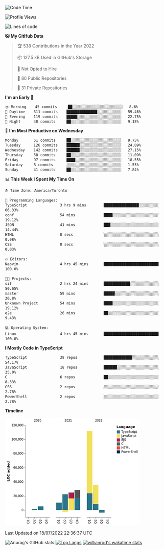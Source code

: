 <!--START_SECTION:waka-->
![Code Time](http://img.shields.io/badge/Code%20Time-250%20hrs%205%20mins-blue)

![Profile Views](http://img.shields.io/badge/Profile%20Views-0-blue)

![Lines of code](https://img.shields.io/badge/From%20Hello%20World%20I%27ve%20Written-234%20Thousand%20lines%20of%20code-blue)

**🐱 My GitHub Data** 

> 🏆 538 Contributions in the Year 2022
 > 
> 📦 127.5 kB Used in GitHub's Storage 
 > 
> 🚫 Not Opted to Hire
 > 
> 📜 80 Public Repositories 
 > 
> 🔑 31 Private Repositories  
 > 
**I'm an Early 🐤** 

```text
🌞 Morning    45 commits     ██░░░░░░░░░░░░░░░░░░░░░░░   8.6% 
🌆 Daytime    311 commits    ██████████████░░░░░░░░░░░   59.46% 
🌃 Evening    119 commits    █████░░░░░░░░░░░░░░░░░░░░   22.75% 
🌙 Night      48 commits     ██░░░░░░░░░░░░░░░░░░░░░░░   9.18%

```
📅 **I'm Most Productive on Wednesday** 

```text
Monday       51 commits     ██░░░░░░░░░░░░░░░░░░░░░░░   9.75% 
Tuesday      126 commits    ██████░░░░░░░░░░░░░░░░░░░   24.09% 
Wednesday    142 commits    ██████░░░░░░░░░░░░░░░░░░░   27.15% 
Thursday     58 commits     ██░░░░░░░░░░░░░░░░░░░░░░░   11.09% 
Friday       97 commits     ████░░░░░░░░░░░░░░░░░░░░░   18.55% 
Saturday     8 commits      ░░░░░░░░░░░░░░░░░░░░░░░░░   1.53% 
Sunday       41 commits     ██░░░░░░░░░░░░░░░░░░░░░░░   7.84%

```


📊 **This Week I Spent My Time On** 

```text
⌚︎ Time Zone: America/Toronto

💬 Programming Languages: 
TypeScript               3 hrs 9 mins        ████████████████░░░░░░░░░   66.33% 
conf                     54 mins             ████░░░░░░░░░░░░░░░░░░░░░   19.12% 
JSON                     41 mins             ███░░░░░░░░░░░░░░░░░░░░░░   14.44% 
HTML                     0 secs              ░░░░░░░░░░░░░░░░░░░░░░░░░   0.08% 
CSS                      0 secs              ░░░░░░░░░░░░░░░░░░░░░░░░░   0.03%

🔥 Editors: 
Neovim                   4 hrs 45 mins       █████████████████████████   100.0%

🐱‍💻 Projects: 
sif                      2 hrs 24 mins       ████████████░░░░░░░░░░░░░   50.65% 
master                   59 mins             █████░░░░░░░░░░░░░░░░░░░░   20.8% 
Unknown Project          54 mins             ████░░░░░░░░░░░░░░░░░░░░░   19.12% 
e2e                      26 mins             ██░░░░░░░░░░░░░░░░░░░░░░░   9.43%

💻 Operating System: 
Linux                    4 hrs 45 mins       █████████████████████████   100.0%

```

**I Mostly Code in TypeScript** 

```text
TypeScript               39 repos            █████████████░░░░░░░░░░░░   54.17% 
JavaScript               18 repos            ██████░░░░░░░░░░░░░░░░░░░   25.0% 
C                        6 repos             ██░░░░░░░░░░░░░░░░░░░░░░░   8.33% 
CSS                      2 repos             ░░░░░░░░░░░░░░░░░░░░░░░░░   2.78% 
PowerShell               2 repos             ░░░░░░░░░░░░░░░░░░░░░░░░░   2.78%

```


**Timeline**

![Chart not found](https://raw.githubusercontent.com/wise-introvert/wise-introvert/master/charts/bar_graph.png) 


 Last Updated on 18/07/2022 22:36:37 UTC
<!--END_SECTION:waka-->

![Anurag's GitHub stats](https://github-readme-stats.vercel.app/api?username=wise-introvert&count_private=true&show_icons=true)
[![Top Langs](https://github-readme-stats.vercel.app/api/top-langs/?username=wise-introvert&langs_count=10)](https://github.com/anuraghazra/github-readme-stats)
[![willianrod's wakatime stats](https://github-readme-stats.vercel.app/api/wakatime?username=wiseintrovert)](https://github.com/anuraghazra/github-readme-stats)

